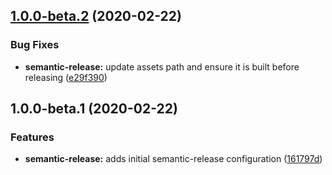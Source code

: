 ## [1.0.0-beta.2](https://github.com/JoA-MoS/nx-jenkins-build/compare/ng-app-v1.0.0-beta.1...ng-app-v1.0.0-beta.2) (2020-02-22)


### Bug Fixes

* **semantic-release:** update assets path and ensure it is built before releasing ([e29f390](https://github.com/JoA-MoS/nx-jenkins-build/commit/e29f390c9512ace6e11bcb5148ff55b23a62005c))

## 1.0.0-beta.1 (2020-02-22)


### Features

* **semantic-release:** adds initial semantic-release configuration ([161797d](https://github.com/JoA-MoS/nx-jenkins-build/commit/161797dfdccfc16722d0c08f0571d88d17e4923b))

